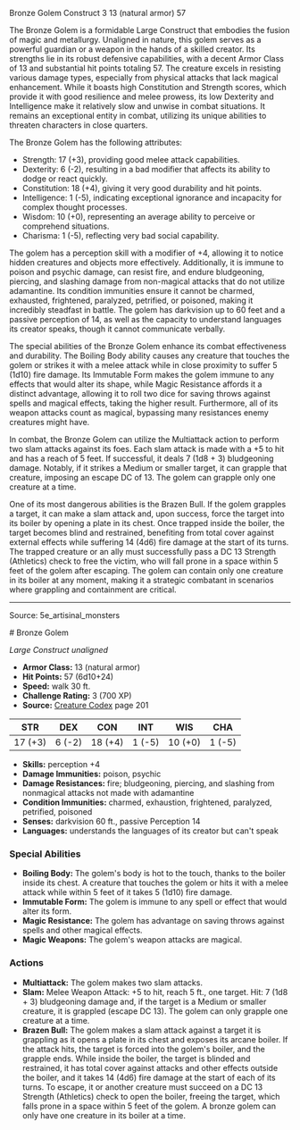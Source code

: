 <MonsterName/>Bronze Golem</MonsterName>
<CreatureType/>Construct</CreatureType>
<CR/>3</CR>
<AC/>13 (natural armor)</AC>
<HP/>57</HP>
<summary>The Bronze Golem is a formidable Large Construct that embodies the fusion of magic and metallurgy. Unaligned in nature, this golem serves as a powerful guardian or a weapon in the hands of a skilled creator. Its strengths lie in its robust defensive capabilities, with a decent Armor Class of 13 and substantial hit points totaling 57. The creature excels in resisting various damage types, especially from physical attacks that lack magical enhancement. While it boasts high Constitution and Strength scores, which provide it with good resilience and melee prowess, its low Dexterity and Intelligence make it relatively slow and unwise in combat situations. It remains an exceptional entity in combat, utilizing its unique abilities to threaten characters in close quarters.</summary>

<detail>

The Bronze Golem has the following attributes: 
- Strength: 17 (+3), providing good melee attack capabilities.
- Dexterity: 6 (-2), resulting in a bad modifier that affects its ability to dodge or react quickly.
- Constitution: 18 (+4), giving it very good durability and hit points.
- Intelligence: 1 (-5), indicating exceptional ignorance and incapacity for complex thought processes.
- Wisdom: 10 (+0), representing an average ability to perceive or comprehend situations.
- Charisma: 1 (-5), reflecting very bad social capability.

The golem has a perception skill with a modifier of +4, allowing it to notice hidden creatures and objects more effectively. Additionally, it is immune to poison and psychic damage, can resist fire, and endure bludgeoning, piercing, and slashing damage from non-magical attacks that do not utilize adamantine. Its condition immunities ensure it cannot be charmed, exhausted, frightened, paralyzed, petrified, or poisoned, making it incredibly steadfast in battle. The golem has darkvision up to 60 feet and a passive perception of 14, as well as the capacity to understand languages its creator speaks, though it cannot communicate verbally.

The special abilities of the Bronze Golem enhance its combat effectiveness and durability. The Boiling Body ability causes any creature that touches the golem or strikes it with a melee attack while in close proximity to suffer 5 (1d10) fire damage. Its Immutable Form makes the golem immune to any effects that would alter its shape, while Magic Resistance affords it a distinct advantage, allowing it to roll two dice for saving throws against spells and magical effects, taking the higher result. Furthermore, all of its weapon attacks count as magical, bypassing many resistances enemy creatures might have.

In combat, the Bronze Golem can utilize the Multiattack action to perform two slam attacks against its foes. Each slam attack is made with a +5 to hit and has a reach of 5 feet. If successful, it deals 7 (1d8 + 3) bludgeoning damage. Notably, if it strikes a Medium or smaller target, it can grapple that creature, imposing an escape DC of 13. The golem can grapple only one creature at a time.

One of its most dangerous abilities is the Brazen Bull. If the golem grapples a target, it can make a slam attack and, upon success, force the target into its boiler by opening a plate in its chest. Once trapped inside the boiler, the target becomes blind and restrained, benefiting from total cover against external effects while suffering 14 (4d6) fire damage at the start of its turns. The trapped creature or an ally must successfully pass a DC 13 Strength (Athletics) check to free the victim, who will fall prone in a space within 5 feet of the golem after escaping. The golem can contain only one creature in its boiler at any moment, making it a strategic combatant in scenarios where grappling and containment are critical.</detail>



---

Source: 5e_artisinal_monsters

<statblock>
# Bronze Golem

*Large* *Construct* *unaligned*

- **Armor Class:** 13 (natural armor)
- **Hit Points:** 57 (6d10+24)
- **Speed:** walk 30 ft.
- **Challenge Rating:** 3 (700 XP)
- **Source:** [Creature Codex](https://koboldpress.com/kpstore/product/creature-codex-for-5th-edition-dnd) page 201

| STR | DEX | CON | INT | WIS | CHA |
| --- | --- | --- | --- | --- | --- |
| 17 (+3) | 6 (-2) | 18 (+4) | 1 (-5) | 10 (+0) | 1 (-5) |

- **Skills:** perception +4
- **Damage Immunities:** poison, psychic
- **Damage Resistances:** fire; bludgeoning, piercing, and slashing from nonmagical attacks not made with adamantine
- **Condition Immunities:** charmed, exhaustion, frightened, paralyzed, petrified, poisoned
- **Senses:** darkvision 60 ft., passive Perception 14
- **Languages:** understands the languages of its creator but can't speak

### Special Abilities

- **Boiling Body:** The golem's body is hot to the touch, thanks to the boiler inside its chest. A creature that touches the golem or hits it with a melee attack while within 5 feet of it takes 5 (1d10) fire damage.
- **Immutable Form:** The golem is immune to any spell or effect that would alter its form.
- **Magic Resistance:** The golem has advantage on saving throws against spells and other magical effects.
- **Magic Weapons:** The golem's weapon attacks are magical.

### Actions

- **Multiattack:** The golem makes two slam attacks.
- **Slam:** Melee Weapon Attack: +5 to hit, reach 5 ft., one target. Hit: 7 (1d8 + 3) bludgeoning damage and, if the target is a Medium or smaller creature, it is grappled (escape DC 13). The golem can only grapple one creature at a time.
- **Brazen Bull:** The golem makes a slam attack against a target it is grappling as it opens a plate in its chest and exposes its arcane boiler. If the attack hits, the target is forced into the golem's boiler, and the grapple ends. While inside the boiler, the target is blinded and restrained, it has total cover against attacks and other effects outside the boiler, and it takes 14 (4d6) fire damage at the start of each of its turns. To escape, it or another creature must succeed on a DC 13 Strength (Athletics) check to open the boiler, freeing the target, which falls prone in a space within 5 feet of the golem. A bronze golem can only have one creature in its boiler at a time.


</statblock>


